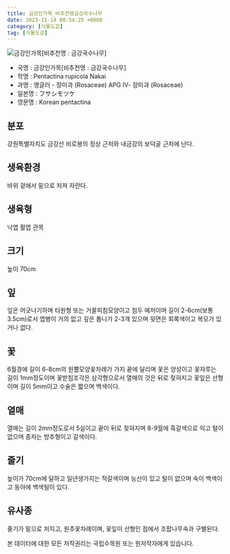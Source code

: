 ```yaml
---
title: 금강인가목_비추천명금강국수나무
date: 2023-11-14 00:54:25 +0800
category: [식물도감]
tag: [식물도감]
---
```




![금강인가목[비추천명 : 금강국수나무]](/fileUpload/plants/basic/Rosaceae/Pentactina/12579/12579_20160804154315202files_th2.jpg)
- 국명 : 금강인가목[비추천명 : 금강국수나무]
- 학명 : Pentactina rupicola Nakai
- 과명 : 앵글러 - 장미과 (Rosaceae) APG Ⅳ- 장미과 (Rosaceae)
- 일본명 : フサシモツケ
- 영문명 : Korean pentactina


## 분포
강원특별자치도 금강산 비로봉의 정상 근처와 내금강의 보덕굴 근처에 난다.
## 생육환경
바위 겉에서 밑으로 처져 자란다.
## 생육형
낙엽 활엽 관목
## 크기
높이 70cm
## 잎
잎은 어긋나기하며 타원형 또는 거꿀피침모양이고 첨두 예저이며 길이 2-6cm(보통3.5cm)로서 엽병이 거의 없고 깊은 톱니가 2-3개 있으며 뒷면은 회록색이고 복모가 있거나 없다.
## 꽃
6월경에 길이 6-8cm의 원뿔모양꽃차례가 가지 끝에 달리며 꽃은 양성이고 꽃자루는 길이 1mm정도이며 꽃받침조각은 삼각형으로서 열매의 것은 뒤로 젖혀지고 꽃잎은 선형이며 길이 5mm이고 수술은 짧으며 백색이다.
## 열매
열매는 길이 2mm정도로서 5실이고 끝이 뒤로 젖혀지며 8-9월에 흑갈색으로 익고 털이 없으며 종자는 방추형이고 갈색이다.
## 줄기
높이가 70cm에 달하고 일년생가지는 적갈색이며 능선이 있고 털이 없으며 속이 백색이고 동아에 백색털이 있다.
## 유사종
줄기가 밑으로 처지고, 원추꽃차례이며, 꽃잎이 선형인 점에서 조팝나무속과 구별된다. 






본 데이터에 대한 모든 저작권리는 국립수목원 또는 원저작자에게 있습니다.
